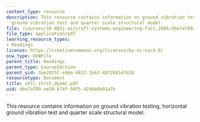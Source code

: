 ```yaml
---
content_type: resource
description: This resource contains information on ground vibration testing, horizontal
  ground vibration test and quarter scale structural model.
file: /courses/16-885j-aircraft-systems-engineering-fall-2005/dbe7a789ae50b74f94f54246b6b01a7b_shtl_strct_dynmc.pdf
file_type: application/pdf
learning_resource_types:
- Readings
license: https://creativecommons.org/licenses/by-nc-sa/4.0/
ocw_type: OCWFile
parent_title: Readings
parent_type: CourseSection
parent_uid: 3ae2825f-e96a-4412-1b63-48f204147d10
resourcetype: Document
title: shtl_strct_dynmc.pdf
uid: dbe7a789-ae50-b74f-94f5-4246b6b01a7b
---
```

This resource contains information on ground vibration testing, horizontal ground vibration test and quarter scale structural model.